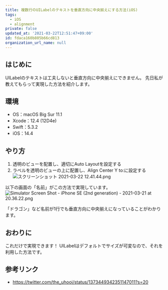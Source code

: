 ```yaml
---
title: 複数行のUILabelのテキストを垂直方向に中央揃えにする方法(iOS)
tags:
  - iOS
  - alignment
private: false
updated_at: '2021-03-22T12:51:47+09:00'
id: fdaca160b805b66cd813
organization_url_name: null
---
```

## はじめに

UILabelのテキストは工夫しないと垂直方向に中央揃えにできません。
先日私が教えてもらって実現した方法を紹介します。

## 環境

- OS：macOS Big Sur 11.1
- Xcode：12.4 (12D4e)
- Swift：5.3.2
- iOS：14.4

## やり方

1. 透明のビューを配置し、適切にAuto Layoutを設定する
2. ラベルを透明のビューの上に配置し、Align Center Y to:に設定する  
![スクリーンショット 2021-03-22 12.41.44.png](https://qiita-image-store.s3.ap-northeast-1.amazonaws.com/0/138245/531cd42e-0f5c-78bf-7141-bf915591d990.png)

以下の画面の「名前」がこの方法で実現しています。
![Simulator Screen Shot - iPhone SE (2nd generation) - 2021-03-21 at 20.36.22.png](https://qiita-image-store.s3.ap-northeast-1.amazonaws.com/0/138245/d94ded91-e2e7-5507-4d19-f214fdb924f1.png)

「ドラゴン」など名前が1行でも垂直方向に中央揃えになっていることがわかります。

## おわりに

これだけで実現できます！
UILabelはデフォルトでサイズが可変なので、それを利用した方法です。

## 参考リンク

- https://twitter.com/the_uhooi/status/1373449342351147011?s=20
